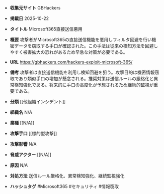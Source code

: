 - **収集元サイト**
GBHackers

- **掲載日**
2025-10-22

- **タイトル**
Microsoft365直接送信悪用

- **概要**
攻撃者がMicrosoft365の直接送信機能を悪用しフィルタ回避を行い機密データを窃取する手口が確認された。この手法は従来の検知方法を回避しやすく被害拡大の恐れがあるため早急な対策が必要である。

- **URL**
https://gbhackers.com/hackers-exploit-microsoft-365/

- **備考**
攻撃者は直接送信機能を利用し検知回避を狙う。攻撃目的は機密情報窃取であり類似手口の増加が懸念される。推奨対策は送信ルールの厳格化と異常検知強化である。将来的に手口の高度化が予想されるため継続的監視が重要である。

- **分類**
[[他組織インシデント]]

- **組織名**
N/A

- **業種**
[[N/A]]

- **攻撃手口**
[[標的型攻撃]]

- **攻撃影響**
N/A

- **脅威アクター**
[[N/A]]

- **原因**
N/A

- **対処方法**
送信ルール厳格化、異常検知強化、継続監視強化

- **ハッシュタグ**
#Microsoft365 #セキュリティ #情報窃取

